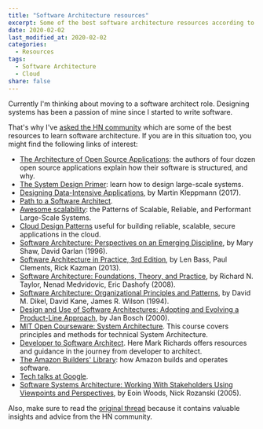 ```yaml
---
title: "Software Architecture resources"
excerpt: Some of the best software architecture resources according to the Hacker News community.
date: 2020-02-02
last_modified_at: 2020-02-02
categories:
  - Resources
tags:
  - Software Architecture
  - Cloud
share: false
---
```


Currently I'm thinking about moving to a software architect role. Designing systems has been a passion of mine since I started to write software.

That's why I've [asked the HN community](https://news.ycombinator.com/item?id=22202769) which are some of the best resources to learn software architecture. If you are in this situation too, you might find the following links of interest:

- [The Architecture of Open Source Applications](http://aosabook.org): the authors of four dozen open source applications explain how their software is structured, and why.
- [The System Design Primer](https://github.com/donnemartin/system-design-primer): learn how to design large-scale systems.
- [Designing Data-Intensive Applications](https://dataintensive.net/), by Martin Kleppmann (2017).
- [Path to a Software Architect](https://github.com/justinamiller/SoftwareArchitect).
- [Awesome scalability](https://github.com/binhnguyennus/awesome-scalability): the Patterns of Scalable, Reliable, and Performant Large-Scale Systems.
- [Cloud Design Patterns](https://docs.microsoft.com/en-us/azure/architecture/patterns) useful for building reliable, scalable, secure applications in the cloud.
- [Software Architecture: Perspectives on an Emerging Discipline](https://www.goodreads.com/book/show/224110.Software_Architecture?from_search=true&qid=mapHvJtQKf&rank=1), by Mary Shaw, David Garlan (1996).
- [Software Architecture in Practice, 3rd Edition](https://www.goodreads.com/book/show/25380761-software-architecture-in-practice-3rd-edition?from_search=true&qid=sBcvkEmab6&rank=7), by Len Bass, Paul Clements, Rick Kazman (2013).
- [Software Architecture: Foundations, Theory, and Practice](https://www.goodreads.com/book/show/6329721-software-architecture?from_search=true&qid=sBcvkEmab6&rank=8), by Richard N. Taylor, Nenad Medvidovic, Eric Dashofy (2008).
- [Software Architecture: Organizational Principles and Patterns](https://www.goodreads.com/book/show/1171676.Software_Architecture?from_search=true&qid=sBcvkEmab6&rank=30), by David M. Dikel, David Kane, James R. Wilson (1994).
- [Design and Use of Software Architectures: Adopting and Evolving a Product-Line Approach](https://www.goodreads.com/book/show/1347952.Design_and_Use_of_Software_Architectures?from_search=true&qid=sBcvkEmab6&rank=90), by Jan Bosch (2000).
- [MIT Open Courseware: System Architecture](https://ocw.mit.edu/courses/engineering-systems-division/esd-34-system-architecture-january-iap-2007/index.htm). This course covers principles and methods for technical System Architecture.
- [Developer to Software Architect](https://www.developertoarchitect.com/). Here Mark Richards offers resources and guidance in the journey from developer to architect.
- [The Amazon Builders' Library](https://aws.amazon.com/builders-library): how Amazon builds and operates software.
- [Tech talks at Google](https://www.youtube.com/user/GoogleTechTalks).
- [Software Systems Architecture: Working With Stakeholders Using Viewpoints and Perspectives](https://www.oreilly.com/library/view/software-systems-architecture/9780321580207/), by Eoin Woods, Nick Rozanski (2005).

Also, make sure to read the [original thread](https://news.ycombinator.com/item?id=22202769) because it contains valuable insights and advice from 
the HN community.

